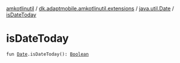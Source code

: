 [amkotlinutil](../../index.md) / [dk.adaptmobile.amkotlinutil.extensions](../index.md) / [java.util.Date](index.md) / [isDateToday](is-date-today.md)

# isDateToday

`fun `[`Date`](https://developer.android.com/reference/java/util/Date.html)`.isDateToday(): `[`Boolean`](https://kotlinlang.org/api/latest/jvm/stdlib/kotlin/-boolean/index.html)